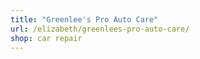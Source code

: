 ```yaml
---
title: "Greenlee's Pro Auto Care"
url: /elizabeth/greenlees-pro-auto-care/
shop: car repair
---
```


